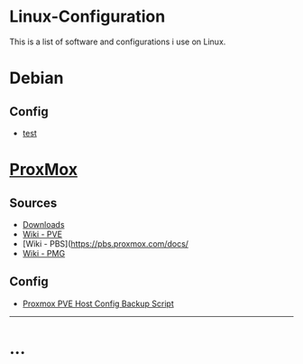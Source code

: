 # Linux-Configuration

This is a list of software and configurations i use on Linux.

# Debian

## Config
* [test](ProxMox/)



# [ProxMox](ProxMox/)

## Sources
* [Downloads](https://www.proxmox.com/en/downloads)
* [Wiki - PVE](https://pve.proxmox.com/wiki/Main_Page)
* [Wiki - PBS](https://pbs.proxmox.com/docs/
* [Wiki - PMG](https://pmg.proxmox.com/pmg-docs/pmg-admin-guide.html#chapter_pmgconfig)

## Config
* [Proxmox PVE Host Config Backup Script](ProxMox/Proxmox%20PVE%20Host%20Config%20Backup%20Script.MD)

---

# ...


